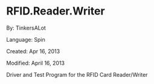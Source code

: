 # RFID.Reader.Writer

By: TinkersALot

Language: Spin

Created: Apr 16, 2013

Modified: April 16, 2013

Driver and Test Program for the RFID Card Reader/Writer
